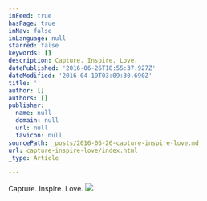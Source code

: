 ```yaml
---
inFeed: true
hasPage: true
inNav: false
inLanguage: null
starred: false
keywords: []
description: Capture. Inspire. Love.
datePublished: '2016-06-26T18:55:37.927Z'
dateModified: '2016-04-19T03:09:30.690Z'
title: ''
author: []
authors: []
publisher:
  name: null
  domain: null
  url: null
  favicon: null
sourcePath: _posts/2016-06-26-capture-inspire-love.md
url: capture-inspire-love/index.html
_type: Article

---
```

Capture. Inspire. Love.
![](https://the-grid-user-content.s3-us-west-2.amazonaws.com/cf695388-0960-4f9a-8e7e-021129b99279.jpg)